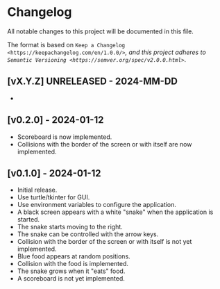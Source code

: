 # Changelog

All notable changes to this project will be documented in this file.

The format is based on `Keep a Changelog <https://keepachangelog.com/en/1.0.0/>`_,
and this project adheres to `Semantic Versioning <https://semver.org/spec/v2.0.0.html>`_.

## [vX.Y.Z] UNRELEASED - 2024-MM-DD

-

## [v0.2.0] - 2024-01-12

- Scoreboard is now implemented.
- Collisions with the border of the screen or with itself are now implemented.

## [v0.1.0] - 2024-01-12

- Initial release.
- Use turtle/tkinter for GUI.
- Use environment variables to configure the application.
- A black screen appears with a white "snake" when the application is started.
- The snake starts moving to the right.
- The snake can be controlled with the arrow keys.
- Collision with the border of the screen or with itself is not yet implemented.
- Blue food appears at random positions.
- Collision with the food is implemented.
- The snake grows when it "eats" food.
- A scoreboard is not yet implemented.